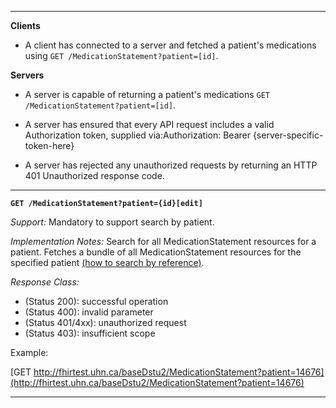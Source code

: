 

-------------------------

**Clients**

-  A client has connected to a server and fetched a patient's medications using `GET /MedicationStatement?patient=[id]`.


**Servers**

- A server is capable of returning a patient's medications `GET /MedicationStatement?patient=[id]`.


- A server has ensured that every API request includes a valid Authorization token, supplied via:Authorization: Bearer {server-specific-token-here}
- A server has rejected any unauthorized requests by returning an HTTP 401 Unauthorized response code.

-----------

**`GET /MedicationStatement?patient={id}[edit]`**

*Support:* Mandatory to support search by patient.

*Implementation Notes:*  Search for all MedicationStatement resources for a patient. Fetches a bundle of all MedicationStatement resources for the specified patient  [(how to search by reference)].



*Response Class:*

-   (Status 200): successful operation
-   (Status 400): invalid parameter
-   (Status 401/4xx): unauthorized request
-   (Status 403): insufficient scope

Example:

[GET http://fhirtest.uhn.ca/baseDstu2/MedicationStatement?patient=14676](http://fhirtest.uhn.ca/baseDstu2/MedicationStatement?patient=14676)

-----------

  [(how to search by reference)]: http://hl7.org/fhir/DSTU2/search.html#reference
  [(how to search by token)]: http://hl7.org/fhir/DSTU2/search.html#token
  [Composite Search Parameters]: http://hl7.org/fhir/search.html#combining
  [(how to search by date)]: http://hl7.org/fhir/DSTU2/search.html#date
